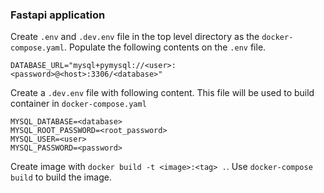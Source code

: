 ### Fastapi application

Create `.env` and `.dev.env` file in the top level directory as the `docker-compose.yaml`. Populate the following contents on the `.env` file.

```
DATABASE_URL="mysql+pymysql://<user>:<password>@<host>:3306/<database>"
```

Create a `.dev.env` file with following content. This file will be used to build container in `docker-compose.yaml`

```
MYSQL_DATABASE=<database>
MYSQL_ROOT_PASSWORD=<root_password>
MYSQL_USER=<user>
MYSQL_PASSWORD=<password>
```
Create image with `docker build -t <image>:<tag> .`. Use `docker-compose build` to build the image.
